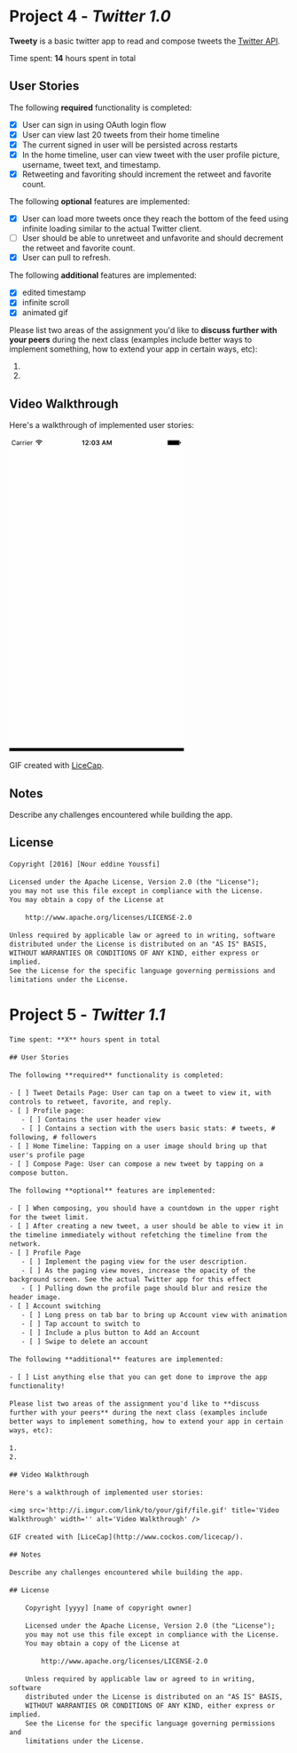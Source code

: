 # Project 4 - *Twitter 1.0*

**Tweety** is a basic twitter app to read and compose tweets the [Twitter API](https://apps.twitter.com/).

Time spent: **14** hours spent in total

## User Stories

The following **required** functionality is completed:

- [x] User can sign in using OAuth login flow
- [x] User can view last 20 tweets from their home timeline
- [x] The current signed in user will be persisted across restarts
- [x] In the home timeline, user can view tweet with the user profile picture, username, tweet text, and timestamp.
- [x] Retweeting and favoriting should increment the retweet and favorite count.

The following **optional** features are implemented:

- [x] User can load more tweets once they reach the bottom of the feed using infinite loading similar to the actual Twitter client.
- [ ] User should be able to unretweet and unfavorite and should decrement the retweet and favorite count.
- [x] User can pull to refresh.

The following **additional** features are implemented:

- [x] edited timestamp
- [x] infinite scroll
- [x] animated gif

Please list two areas of the assignment you'd like to **discuss further with your peers** during the next class (examples include better ways to implement something, how to extend your app in certain ways, etc):

1. 
2. 

## Video Walkthrough 

Here's a walkthrough of implemented user stories:

![Walkthrough](Twitter.gif)

GIF created with [LiceCap](http://www.cockos.com/licecap/).

## Notes

Describe any challenges encountered while building the app.

## License

	Copyright [2016] [Nour eddine Youssfi]

	Licensed under the Apache License, Version 2.0 (the "License");
	you may not use this file except in compliance with the License.
	You may obtain a copy of the License at

		http://www.apache.org/licenses/LICENSE-2.0

	Unless required by applicable law or agreed to in writing, software
	distributed under the License is distributed on an "AS IS" BASIS,
	WITHOUT WARRANTIES OR CONDITIONS OF ANY KIND, either express or implied.
	See the License for the specific language governing permissions and
	limitations under the License.
	



# Project 5 - *Twitter 1.1*

	Time spent: **X** hours spent in total

	## User Stories

	The following **required** functionality is completed:

	- [ ] Tweet Details Page: User can tap on a tweet to view it, with controls to retweet, favorite, and reply.
	- [ ] Profile page:
	   - [ ] Contains the user header view
	   - [ ] Contains a section with the users basic stats: # tweets, # following, # followers
	- [ ] Home Timeline: Tapping on a user image should bring up that user's profile page
	- [ ] Compose Page: User can compose a new tweet by tapping on a compose button.

	The following **optional** features are implemented:

	- [ ] When composing, you should have a countdown in the upper right for the tweet limit.
	- [ ] After creating a new tweet, a user should be able to view it in the timeline immediately without refetching the timeline from the network.
	- [ ] Profile Page
	   - [ ] Implement the paging view for the user description.
	   - [ ] As the paging view moves, increase the opacity of the background screen. See the actual Twitter app for this effect
	   - [ ] Pulling down the profile page should blur and resize the header image.
	- [ ] Account switching
	   - [ ] Long press on tab bar to bring up Account view with animation
	   - [ ] Tap account to switch to
	   - [ ] Include a plus button to Add an Account
	   - [ ] Swipe to delete an account

	The following **additional** features are implemented:

	- [ ] List anything else that you can get done to improve the app functionality!

	Please list two areas of the assignment you'd like to **discuss further with your peers** during the next class (examples include better ways to implement something, how to extend your app in certain ways, etc):

	1. 
	2. 

	## Video Walkthrough 

	Here's a walkthrough of implemented user stories:

	<img src='http://i.imgur.com/link/to/your/gif/file.gif' title='Video Walkthrough' width='' alt='Video Walkthrough' />

	GIF created with [LiceCap](http://www.cockos.com/licecap/).

	## Notes

	Describe any challenges encountered while building the app.

	## License

		Copyright [yyyy] [name of copyright owner]

		Licensed under the Apache License, Version 2.0 (the "License");
		you may not use this file except in compliance with the License.
		You may obtain a copy of the License at

			http://www.apache.org/licenses/LICENSE-2.0

		Unless required by applicable law or agreed to in writing, software
		distributed under the License is distributed on an "AS IS" BASIS,
		WITHOUT WARRANTIES OR CONDITIONS OF ANY KIND, either express or implied.
		See the License for the specific language governing permissions and
		limitations under the License.
